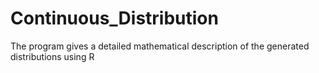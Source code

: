 # Continuous_Distribution
The program gives a detailed mathematical description of the generated distributions using R
